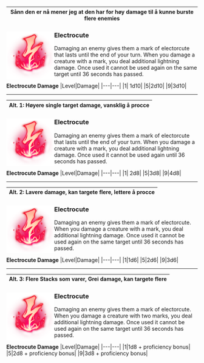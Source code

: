 |Sånn den er nå mener jeg at den har for høy damage til å kunne burste flere enemies|
|---|

### Electrocute <img src="https://github.com/Sebastianhju/Runeterra-5e/blob/main/img-runes/Domination/Electrocute.png" Align=left width=25% height=25%>
Damaging an enemy gives them a mark of electorcute that lasts until the end of your turn. When you damage a creature with a mark, you deal additional lightning damage. Once used it cannot be used again on the same target until 36 seconds has passed. 

**Electrocute Damage**
|Level|Damage|
|---|---|
|1| 1d10|
|5|2d10|
|9|3d10|

---

|Alt. 1: Høyere single target damage, vansklig å procce|
|---|

### Electrocute <img src="https://github.com/Sebastianhju/Runeterra-5e/blob/main/img-runes/Domination/Electrocute.png" Align=left width=25% height=25%>
Damaging an enemy gives them a mark of electorcute that lasts until the end of your turn. When you damage a creature with a mark, you deal additional lightning damage. Once used it cannot be used again until 36 seconds has passed. 

**Electrocute Damage**
|Level|Damage|
|---|---|
|1| 2d8|
|5|3d8|
|9|4d8|

---

|Alt. 2: Lavere damage, kan targete flere, lettere å procce|
|---|

### Electrocute <img src="https://github.com/Sebastianhju/Runeterra-5e/blob/main/img-runes/Domination/Electrocute.png" Align=left width=25% height=25%>
Damaging an enemy gives them a mark of electorcute. When you damage a creature with a mark, you deal additional lightning damage. Once used it cannot be used again on the same target until 36 seconds has passed. 

**Electrocute Damage**
|Level|Damage|
|---|---|
|1|1d6|
|5|2d6|
|9|3d6|

---

|Alt. 3: Flere Stacks som varer, Grei damage, kan targete flere|
|---|

### Electrocute <img src="https://github.com/Sebastianhju/Runeterra-5e/blob/main/img-runes/Domination/Electrocute.png" Align=left width=25% height=25%>
Damaging an enemy gives them a mark of electorcute. When you damage a creature with two marks, you deal additional lightning damage. Once used it cannot be used again on the same target until 36 seconds has passed. 

**Electrocute Damage**
|Level|Damage|
|---|---|
|1|1d8 + proficiency bonus|
|5|2d8 + proficiency bonus|
|9|3d8 + proficiency bonus|
